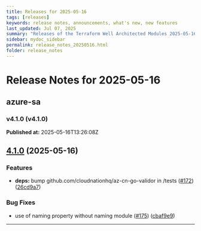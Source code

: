 ```yaml
---
title: Releases for 2025-05-16
tags: [releases]
keywords: release notes, announcements, what's new, new features
last_updated: Jul 07, 2025
summary: "Releases of the Terraform Well Architected Modules 2025-05-16"
sidebar: mydoc_sidebar
permalink: release_notes_20250516.html
folder: release_notes
---
```


# Release Notes for 2025-05-16

## azure-sa
### v4.1.0 (v4.1.0)
**Published at:** 2025-05-16T13:26:08Z

## [4.1.0](https://github.com/CloudNationHQ/terraform-azure-sa/compare/v4.0.0...v4.1.0) (2025-05-16)


### Features

* **deps:** bump github.com/cloudnationhq/az-cn-go-validor in /tests ([#172](https://github.com/CloudNationHQ/terraform-azure-sa/issues/172)) ([26cd9a7](https://github.com/CloudNationHQ/terraform-azure-sa/commit/26cd9a7b2f26e0a8cfcea644340722b015e293a6))


### Bug Fixes

* use of naming property without naming module  ([#175](https://github.com/CloudNationHQ/terraform-azure-sa/issues/175)) ([cbaf9e9](https://github.com/CloudNationHQ/terraform-azure-sa/commit/cbaf9e986c4c4bed2d9ad5124a7067fc16061bbe))

---

